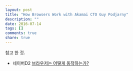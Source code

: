 ```yaml
---
layout: post
title: "How Browsers Work with Akamai CTO Guy Podjarny"
description: ""
date: 2016-07-14
tags: []
comments: true
share: true
---
```


  

  

참고 한 것.

  * 네이버D2 [브라우저는 어떻게 동작하는가?](http://d2.naver.com/helloworld/59361)

  

